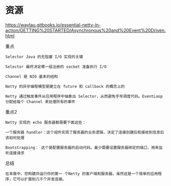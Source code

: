 # 资源

https://waylau.gitbooks.io/essential-netty-in-action/GETTING%20STARTED/Asynchronous%20and%20Event%20Driven.html

重点

    Selector Java 的无阻塞 I/O 实现的关键

    Selector 最终决定哪一组注册的 socket 准备执行 I/O
    
    Channel 是 NIO 基本的结构
    
    Netty 的异步编程模型是建立在 future 和 callback 的概念上的
    
    Netty 通过触发事件从应用程序中抽象出 Selector，从而避免手写调度代码。EventLoop 分配给每个 Channel 来处理所有的事件

重点2

    Netty 实现的 echo 服务器都需要下面这些：
    
    一个服务器 handler：这个组件实现了服务器的业务逻辑，决定了连接创建后和接收到信息后该如何处理
    
    Bootstrapping： 这个是配置服务器的启动代码。最少需要设置服务器绑定的端口，用来监听连接请求

总结

    在本章中，您构建并运行你的第一 个Netty 的客户端和服务器。虽然这是一个简单的应用程序，它可以扩展到几千个并发连接。